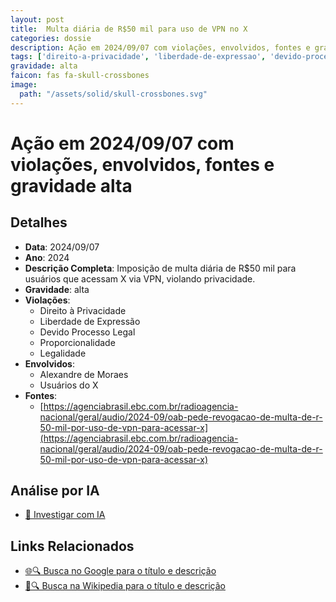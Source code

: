 ```yaml
---
layout: post
title:  Multa diária de R$50 mil para uso de VPN no X
categories: dossie
description: Ação em 2024/09/07 com violações, envolvidos, fontes e gravidade alta
tags: ['direito-a-privacidade', 'liberdade-de-expressao', 'devido-processo-legal', 'proporcionalidade', 'legalidade', 'alexandre-de-moraes', 'usuarios-do-x', 'gravidade-alta']
gravidade: alta
faicon: fas fa-skull-crossbones
image:
  path: "/assets/solid/skull-crossbones.svg"
---
```


# Ação em 2024/09/07 com violações, envolvidos, fontes e gravidade alta

## Detalhes
- **Data**: 2024/09/07
- **Ano**: 2024
- **Descrição Completa**: Imposição de multa diária de R$50 mil para usuários que acessam X via VPN, violando privacidade.
- **Gravidade**: alta <i class="fas fa-skull-crossbones fa-2x"></i>
- **Violações**:
  - Direito à Privacidade
  - Liberdade de Expressão
  - Devido Processo Legal
  - Proporcionalidade
  - Legalidade
- **Envolvidos**:
  - Alexandre de Moraes
  - Usuários do X
- **Fontes**:
  - [https://agenciabrasil.ebc.com.br/radioagencia-nacional/geral/audio/2024-09/oab-pede-revogacao-de-multa-de-r-50-mil-por-uso-de-vpn-para-acessar-x](https://agenciabrasil.ebc.com.br/radioagencia-nacional/geral/audio/2024-09/oab-pede-revogacao-de-multa-de-r-50-mil-por-uso-de-vpn-para-acessar-x)

## Análise por IA
- [🤖 Investigar com IA](https://www.perplexity.ai/search?q=%22Alexandre%20de%20Moraes%22%20Multa%20di%C3%A1ria%20de%20R%2450%20mil%20para%20uso%20de%20VPN%20no%20X%20Imposi%C3%A7%C3%A3o%20de%20multa%20di%C3%A1ria%20de%20R%2450%20mil%20para%20usu%C3%A1rios%20que%20acessam%20X%20via%20VPN%2C%20violando%20privacidade.%20Direito%20%C3%A0%20Privacidade%20Liberdade%20de%20Express%C3%A3o%20Devido%20Processo%20Legal%20Proporcionalidade%20Legalidade%202024%20gravidade%20alta)

## Links Relacionados
- [🌐🔍 Busca no Google para o título e descrição](https://www.google.com/search?q=%22Alexandre%20de%20Moraes%22%20Multa%20di%C3%A1ria%20de%20R%2450%20mil%20para%20uso%20de%20VPN%20no%20X%20Imposi%C3%A7%C3%A3o%20de%20multa%20di%C3%A1ria%20de%20R%2450%20mil%20para%20usu%C3%A1rios%20que%20acessam%20X%20via%20VPN%2C%20violando%20privacidade.%20Direito%20%C3%A0%20Privacidade%20Liberdade%20de%20Express%C3%A3o%20Devido%20Processo%20Legal%20Proporcionalidade%20Legalidade%202024%20gravidade%20alta)
- [📖🔍 Busca na Wikipedia para o título e descrição](https://pt.wikipedia.org/w/index.php?search=%22Alexandre%20de%20Moraes%22%20Multa%20di%C3%A1ria%20de%20R%2450%20mil%20para%20uso%20de%20VPN%20no%20X%20Imposi%C3%A7%C3%A3o%20de%20multa%20di%C3%A1ria%20de%20R%2450%20mil%20para%20usu%C3%A1rios%20que%20acessam%20X%20via%20VPN%2C%20violando%20privacidade.%20Direito%20%C3%A0%20Privacidade%20Liberdade%20de%20Express%C3%A3o%20Devido%20Processo%20Legal%20Proporcionalidade%20Legalidade%202024%20gravidade%20alta)

